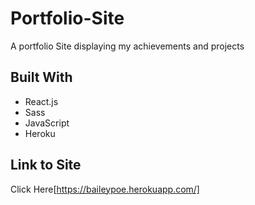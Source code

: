 # Portfolio-Site

A portfolio Site displaying my achievements and projects

## Built With

- React.js
- Sass
- JavaScript
- Heroku

## Link to Site

Click Here[https://baileypoe.herokuapp.com/]
